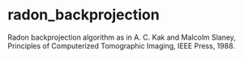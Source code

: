 # radon_backprojection
Radon backprojection algorithm as in A. C. Kak and Malcolm Slaney, Principles of Computerized Tomographic Imaging, IEEE Press, 1988.
